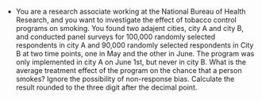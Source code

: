 * You are a research associate working at the National Bureau of Health Research, and you want to investigate the effect of tobacco control programs on smoking. You found two adajent cities, city A and city B, and conducted panel surveys for 100,000 randomly selected respondents in city A and 90,000 randomly selected respondents in City B at two time points, one in May and the other in June. The program was only implemented in city A on June 1st, but never in city B. What is the average treatment effect of the program on the chance that a person smokes? Ignore the possibility of non-response bias. Calculate the result rounded to the three digit after the decimal point.
